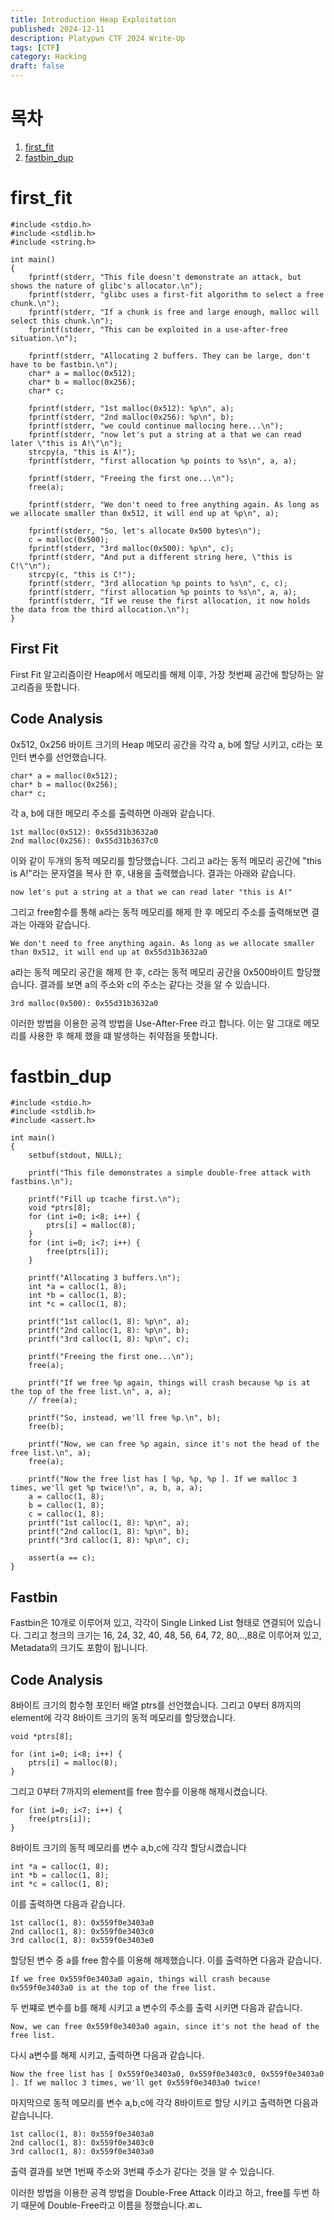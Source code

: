 ```yaml
---
title: Introduction Heap Exploitation
published: 2024-12-11
description: Platypwn CTF 2024 Write-Up
tags: [CTF]
category: Hacking
draft: false
---
```


# 목차
1. [first_fit](#first_fit)
2. [fastbin_dup](#fastbin_dup)

# first_fit
```
#include <stdio.h>
#include <stdlib.h>
#include <string.h>

int main()
{
	fprintf(stderr, "This file doesn't demonstrate an attack, but shows the nature of glibc's allocator.\n");
	fprintf(stderr, "glibc uses a first-fit algorithm to select a free chunk.\n");
	fprintf(stderr, "If a chunk is free and large enough, malloc will select this chunk.\n");
	fprintf(stderr, "This can be exploited in a use-after-free situation.\n");

	fprintf(stderr, "Allocating 2 buffers. They can be large, don't have to be fastbin.\n");
	char* a = malloc(0x512);
	char* b = malloc(0x256);
	char* c;

	fprintf(stderr, "1st malloc(0x512): %p\n", a);
	fprintf(stderr, "2nd malloc(0x256): %p\n", b);
	fprintf(stderr, "we could continue mallocing here...\n");
	fprintf(stderr, "now let's put a string at a that we can read later \"this is A!\"\n");
	strcpy(a, "this is A!");
	fprintf(stderr, "first allocation %p points to %s\n", a, a);

	fprintf(stderr, "Freeing the first one...\n");
	free(a);

	fprintf(stderr, "We don't need to free anything again. As long as we allocate smaller than 0x512, it will end up at %p\n", a);

	fprintf(stderr, "So, let's allocate 0x500 bytes\n");
	c = malloc(0x500);
	fprintf(stderr, "3rd malloc(0x500): %p\n", c);
	fprintf(stderr, "And put a different string here, \"this is C!\"\n");
	strcpy(c, "this is C!");
	fprintf(stderr, "3rd allocation %p points to %s\n", c, c);
	fprintf(stderr, "first allocation %p points to %s\n", a, a);
	fprintf(stderr, "If we reuse the first allocation, it now holds the data from the third allocation.\n");
}
```

## First Fit  ##
First Fit 알고리즘이란 Heap에서 메모리를 해제 이후, 가장 첫번째 공간에 할당하는 알고리즘을 뜻합니다. 

## Code Analysis ##
0x512, 0x256 바이트 크기의 Heap 메모리 공간을 각각 a, b에 할당 시키고, c라는 포인터 변수를 선언했습니다.
```
char* a = malloc(0x512);
char* b = malloc(0x256);
char* c;
```

각 a, b에 대한 메모리 주소를 출력하면 아래와 같습니다.
```
1st malloc(0x512): 0x55d31b3632a0
2nd malloc(0x256): 0x55d31b3637c0
```

이와 같이 두개의 동적 메모리를 할당했습니다. 그리고 a라는 동적 메모리 공간에 "this is A!"라는 문자열을 복사 한 후, 내용을 출력했습니다. 결과는 아래와 같습니다.

```
now let's put a string at a that we can read later "this is A!"
```

그리고 free함수를 통해 a라는 동적 메모리를 해제 한 후 메모리 주소를 출력해보면 결과는 아래와 같습니다.
```
We don't need to free anything again. As long as we allocate smaller than 0x512, it will end up at 0x55d31b3632a0
```

a라는 동적 메모리 공간을 해제 한 후, c라는 동적 메모리 공간을 0x500바이트 할당했습니다. 결과를 보면 a의 주소와 c의 주소는 같다는 것을 알 수 있습니다. 

```
3rd malloc(0x500): 0x55d31b3632a0
```

이러한 방법을 이용한 공격 방법을 Use-After-Free 라고 합니다. 이는 말 그대로 메모리를 사용한 후 해제 했을 떄 발생하는 취약점을 뜻합니다.

# fastbin_dup #
```
#include <stdio.h>
#include <stdlib.h>
#include <assert.h>

int main()
{
	setbuf(stdout, NULL);

	printf("This file demonstrates a simple double-free attack with fastbins.\n");

	printf("Fill up tcache first.\n");
	void *ptrs[8];
	for (int i=0; i<8; i++) {
		ptrs[i] = malloc(8);
	}
	for (int i=0; i<7; i++) {
		free(ptrs[i]);
	}

	printf("Allocating 3 buffers.\n");
	int *a = calloc(1, 8);
	int *b = calloc(1, 8);
	int *c = calloc(1, 8);

	printf("1st calloc(1, 8): %p\n", a);
	printf("2nd calloc(1, 8): %p\n", b);
	printf("3rd calloc(1, 8): %p\n", c);

	printf("Freeing the first one...\n");
	free(a);

	printf("If we free %p again, things will crash because %p is at the top of the free list.\n", a, a);
	// free(a);

	printf("So, instead, we'll free %p.\n", b);
	free(b);

	printf("Now, we can free %p again, since it's not the head of the free list.\n", a);
	free(a);

	printf("Now the free list has [ %p, %p, %p ]. If we malloc 3 times, we'll get %p twice!\n", a, b, a, a);
	a = calloc(1, 8);
	b = calloc(1, 8);
	c = calloc(1, 8);
	printf("1st calloc(1, 8): %p\n", a);
	printf("2nd calloc(1, 8): %p\n", b);
	printf("3rd calloc(1, 8): %p\n", c);

	assert(a == c);
}
```
## Fastbin ##

Fastbin은 10개로 이루어져 있고, 각각이 Single Linked List 형태로 연결되어 있습니다. 그리고 청크의 크기는 16, 24, 32, 40, 48, 56, 64, 72, 80,..,88로 이루어져 있고, Metadata의 크기도 포함이 됩니니다.

## Code Analysis ##

8바이트 크기의 함수형 포인터 배열 ptrs를 선언했습니다. 그리고 0부터 8까지의 element에 각각 8바이트 크기의 동적 메모리를 할당했습니다.

```
void *ptrs[8];

for (int i=0; i<8; i++) {
	ptrs[i] = malloc(8);
}
```

그리고 0부터 7까지의 element를 free 함수를 이용해 해제시켰습니다. 

```
for (int i=0; i<7; i++) {
	free(ptrs[i]);
}
```

8바이트 크기의 동적 메모리를 변수 a,b,c에 각각 할당시켰습니다

```
int *a = calloc(1, 8);
int *b = calloc(1, 8);
int *c = calloc(1, 8);
```
이를 출력하면 다음과 같습니다.

```
1st calloc(1, 8): 0x559f0e3403a0
2nd calloc(1, 8): 0x559f0e3403c0
3rd calloc(1, 8): 0x559f0e3403e0
```

할당된 변수 중 a를 free 함수를 이용해 해제했습니다. 이를 출력하면 다음과 같습니다.

```
If we free 0x559f0e3403a0 again, things will crash because 0x559f0e3403a0 is at the top of the free list.
```

두 번쨰로 변수를 b를 해제 시키고 a 변수의 주소를 출력 시키면 다음과 같습니다.

```
Now, we can free 0x559f0e3403a0 again, since it's not the head of the free list.
```

다시 a변수를 해제 시키고, 출력하면 다음과 같습니다.

```
Now the free list has [ 0x559f0e3403a0, 0x559f0e3403c0, 0x559f0e3403a0 ]. If we malloc 3 times, we'll get 0x559f0e3403a0 twice!
```

마지막으로 동적 메모리를 변수 a,b,c에 각각 8바이트로 할당 시키고 출력하면 다음과 같습니니다.
```
1st calloc(1, 8): 0x559f0e3403a0
2nd calloc(1, 8): 0x559f0e3403c0
3rd calloc(1, 8): 0x559f0e3403a0
```

출력 결과를 보면 1번째 주소와 3번쨰 주소가 같다는 것을 알 수 있습니다. 

이러한 방법을 이용한 공격 방법을 Double-Free Attack 이라고 하고, free를 두번 하기 때문에 Double-Free라고 이름을 정했습니다.ㄻㄴ